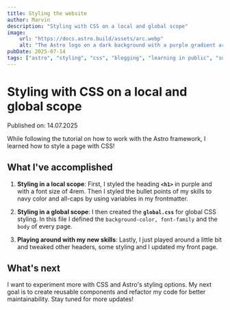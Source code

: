 ```yaml
---
title: Styling the website
author: Marvin
description: "Styling with CSS on a local and global scope"
image:
    url: "https://docs.astro.build/assets/arc.webp"
    alt: "The Astro logo on a dark background with a purple gradient arc."
pubDate: 2025-07-14
tags: ["astro", "styling", "css", "blogging", "learning in public", "successes", "frontend", "web development"]
---
```


# Styling with CSS on a local and global scope

Published on: 14.07.2025

While following the tutorial on how to work with the Astro framework, I learned how to style a page with CSS!

## What I've accomplished

1. **Styling in a local scope**: First, I styled the heading **`<h1>`** in purple and with a font size of 4rem. Then I styled the bullet points of my skills to navy color and all-caps by using variables in my frontmatter.

2. **Styling in a global scope**: I then created the **`global.css`** for global CSS styling. In this file I defined the `background-color, font-family` and the `body` of every page.

3. **Playing around with my new skills**: Lastly, I just played around a little bit and tweaked other headers, some styling and I updated my front page.

## What's next

I want to experiment more with CSS and Astro's styling options. My next goal is to create reusable components and refactor my code for better maintainability. Stay tuned for more updates!